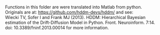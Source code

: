Functions in this folder are were translated into Matlab from python. Originals are at:
https://github.com/hddm-devs/hddm/
and see:  
Wiecki TV, Sofer I and Frank MJ (2013). HDDM: Hierarchical Bayesian estimation of the Drift-Diffusion Model in Python. Front. Neuroinform. 7:14. doi: 10.3389/fninf.2013.00014
for more information.